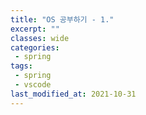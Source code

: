 ```yaml
---
title: "OS 공부하기 - 1."
excerpt: ""
classes: wide
categories:
 - spring
tags:
 - spring
 - vscode
last_modified_at: 2021-10-31
---
```

